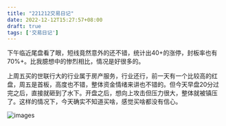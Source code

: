 ```yaml
---
title: "221212交易日记"
date: 2022-12-12T15:27:57+08:00
draft: true
tags: ['交易日记']
---
```


下午临近尾盘看了眼，短线竟然意外的还不错，统计出40+的涨停，封板率也有70%+。比我臆想中的惨烈相比，情况是好很多的。

上周五买的世联行大的行业属于房产服务，行业还行，前一天有一个比较高的红盘，周五是首板，高度也不错，整体资金情绪来讲也不错的。但今天早盘20分过完之后，直接就砸到了水下。开盘之后，想向上攻击但压力很大，整体就被镇压了。这样的情况下，今天确实不知道买啥，感觉买啥都没有信心。

![images](/images/221212/IMG_1077.jpg)